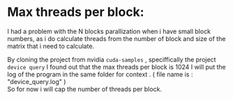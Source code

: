# Max threads per block: 

I had a problem with the N blocks parallization when i have small block numbers, as i do calculate threads from the number of block and size of the matrix that i need to calculate. 

By cloning the project from nvidia `cuda-samples` , speciffically the project `device query` I found out that the max threads per block is 1024
I will put the log of the program in the same folder for context . ( file name is : "device_query.log" )  
So for now i will cap the number of threads per block.
